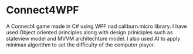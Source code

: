 # Connect4WPF
A Connect4 game made in C# using WPF nad caliburn.micro library. I have used Object oriented principles along with design priniciples such as stateview model and MVVM architechture
model. I also used AI to apply minimax algorithm to set the difficulty of the computer player.
